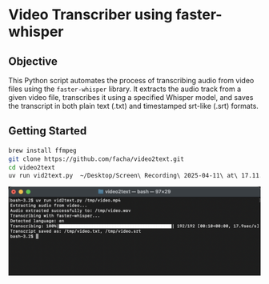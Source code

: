 # Video Transcriber using faster-whisper

## Objective

This Python script automates the process of transcribing audio from video files using the `faster-whisper` library. It extracts the audio track from a given video file, transcribes it using a specified Whisper model, and saves the transcript in both plain text (.txt) and timestamped srt-like (.srt) formats.

## Getting Started

```bash
brew install ffmpeg
git clone https://github.com/facha/video2text.git
cd video2text 
uv run vid2text.py  ~/Desktop/Screen\ Recording\ 2025-04-11\ at\ 17.11.40.mov 
```

![Sample Output](example.png "sample output")
